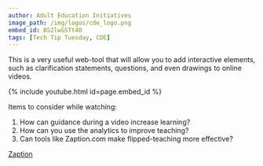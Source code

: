 ```yaml
---
author: Adult Education Initiatives
image_path: /img/logos/cde_logo.png
embed_id: BS2lwGSTt40
tags: [Tech Tip Tuesday, CDE]
---
```

This is a very useful web-tool that will allow you to add interactive elements, such as clarification statements, questions, and even drawings to online videos.

{% include youtube.html id=page.embed_id %}

Items to consider while watching:

  1.  How can guidance during a video increase learning?
  2.  How can you use the analytics to improve teaching?
  3.  Can tools like Zaption.com make flipped-teaching more effective?

[Zaption](https://www.zaption.com/)